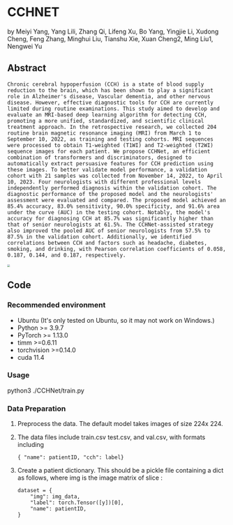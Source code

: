 # CCHNET

by Meiyi Yang, Yang Lili, Zhang Qi, Lifeng Xu, Bo Yang, Yingjie Li, Xudong Cheng, Feng Zhang, Minghui Liu, Tianshu Xie, Xuan Cheng2, Ming Liu1, Nengwei Yu

## Abstract

	Chronic cerebral hypoperfusion (CCH) is a state of blood supply reduction to the brain, which has been shown to play a significant role in Alzheimer's disease, Vascular dementia, and other nervous disease. However, effective diagnostic tools for CCH are currently limited during routine examinations. This study aimed to develop and evaluate an MRI-based deep learning algorithm for detecting CCH, promoting a more unified, standardized, and scientific clinical treatment approach. In the retrospective research, we collected 204 routine brain magnetic resonance imaging (MRI) from March 1 to September 10, 2022, as training and testing cohorts. MRI sequences were processed to obtain T1-weighted (T1WI) and T2-weighted (T2WI) sequence images for each patient. We propose CCHNet, an efficient combination of transformers and discriminators, designed to automatically extract persuasive features for CCH prediction using these images. To better validate model performance, a validation cohort with 21 samples was collected from November 14, 2022, to April 10, 2023. Four neurologists with different professional levels independently performed diagnosis within the validation cohort. The diagnostic performance of the proposed model and the neurologists' assessment were evaluated and compared. The proposed model achieved an 85.4% accuracy, 83.0% sensitivity, 90.0% specificity, and 91.6% area under the curve (AUC) in the testing cohort. Notably, the model's accuracy for diagnosing CCH at 85.7% was significantly higher than that of senior neurologists at 61.5%. The CCHNet-assisted strategy also improved the pooled AUC of senior neurologists from 57.5% to 87.5% in the validation cohort. Additionally, we identified correlations between CCH and factors such as headache, diabetes, smoking, and drinking, with Pearson correlation coefficients of 0.058, 0.187, 0.144, and 0.187, respectively.

<img src="C:\Users\yangmeiyi\Desktop\CCH_Diagnosis\network.png" style="zoom:38%;" />

## Code

### Recommended environment

- Ubuntu (It's only tested on Ubuntu, so it may not work on Windows.)
- Python >= 3.9.7
- PyTorch >= 1.13.0
- timm >=0.6.11
- torchvision >=0.14.0
- cuda 11.4

### Usage

python3   ./CCHNet/train.py

### Data Preparation

1. Preprocess the data. The default model takes images of size 224x 224.

2. The data files include train.csv test.csv, and val.csv, with formats including

   ```
   { "name": patientID, "cch": label}
   ```

   

3. Create a patient dictionary. This should be a pickle file containing a dict as follows, where img is the image matrix of slice :

   ```
   dataset = {
       "img": img_data,
       "label": torch.Tensor([y])[0],
       "name": patientID,
   }
   ```





